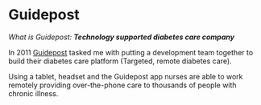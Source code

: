 # Guidepost

*What is Guidepost:* ***Technology supported diabetes care company***  

In 2011 [Guidepost](https://www.guidepost.net) tasked me with putting a development team together to build their diabetes care platform
(Targeted, remote diabetes care).

Using a tablet, headset and the Guidepost app nurses are able to work remotely providing over-the-phone care to thousands of people with chronic illness.

